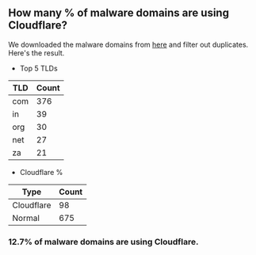 ## How many % of malware domains are using Cloudflare?


We downloaded the malware domains from [here](https://urlhaus.abuse.ch) and filter out duplicates.
Here's the result.


[//]: # (start replacement)


- Top 5 TLDs

| TLD | Count |
| --- | --- |
| com | 376 |
| in | 39 |
| org | 30 |
| net | 27 |
| za | 21 |


- Cloudflare %

| Type | Count |
| --- | --- |
| Cloudflare | 98 |
| Normal | 675 |


### 12.7% of malware domains are using Cloudflare.